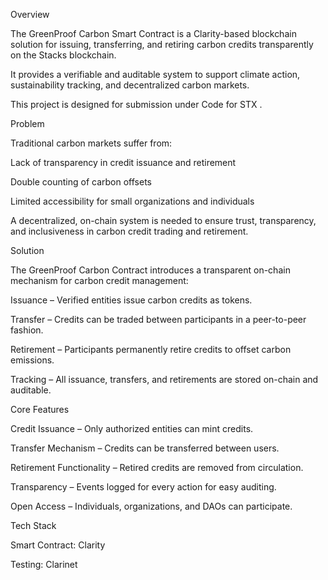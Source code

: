 Overview

The GreenProof Carbon Smart Contract is a Clarity-based blockchain solution for issuing, transferring, and retiring carbon credits transparently on the Stacks blockchain.

It provides a verifiable and auditable system to support climate action, sustainability tracking, and decentralized carbon markets.

This project is designed for submission under Code for STX
.

Problem

Traditional carbon markets suffer from:

Lack of transparency in credit issuance and retirement

Double counting of carbon offsets

Limited accessibility for small organizations and individuals

A decentralized, on-chain system is needed to ensure trust, transparency, and inclusiveness in carbon credit trading and retirement.

Solution

The GreenProof Carbon Contract introduces a transparent on-chain mechanism for carbon credit management:

Issuance – Verified entities issue carbon credits as tokens.

Transfer – Credits can be traded between participants in a peer-to-peer fashion.

Retirement – Participants permanently retire credits to offset carbon emissions.

Tracking – All issuance, transfers, and retirements are stored on-chain and auditable.

Core Features

Credit Issuance – Only authorized entities can mint credits.

Transfer Mechanism – Credits can be transferred between users.

Retirement Functionality – Retired credits are removed from circulation.

Transparency – Events logged for every action for easy auditing.

Open Access – Individuals, organizations, and DAOs can participate.

Tech Stack

Smart Contract: Clarity

Testing: Clarinet


